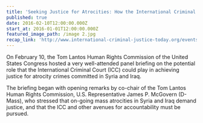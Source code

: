 ```yaml
---
title: 'Seeking Justice for Atrocities: How the International Criminal Court could advance Accountability in Iraq & Syria'
published: true
date: 2016-02-10T12:00:00.000Z
start_at: 2016-01-01T12:00:00.000Z
featured_image_path: /image 2.jpg
recap_link: 'http://www.international-criminal-justice-today.org/events/seeking-justice-for-atrocities-how-the-international-criminal-court-could-advance-accountability-in-iraq-and-syria/'
---
```



On February 10, the Tom Lantos Human Rights Commission of the United States Congress hosted a very well-attended panel briefing on the potential role that the International Criminal Court (ICC) could play in achieving justice for atrocity crimes committed in Syria and Iraq.

The briefing began with opening remarks by co-chair of the Tom Lantos Human Rights Commission, U.S. Representative James P. McGovern (D-Mass), who stressed that on-going mass atrocities in Syria and Iraq demand justice, and that the ICC and other avenues for accountability must be pursued.